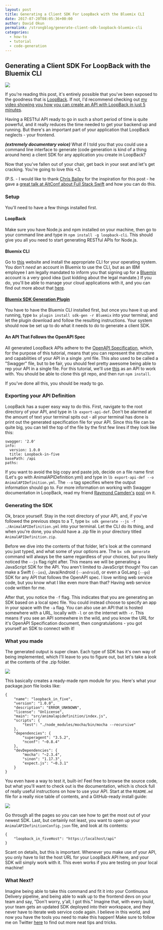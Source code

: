 ```yaml
---
layout: post
title: Generating a Client SDK For LoopBack with the Bluemix CLI
date: 2017-07-20T08:05:36+00:00
author: David Okun
permalink: /strongblog/generate-client-sdk-loopback-bluemix-cli
categories:
  - how-to
  - tutorial
  - code-generation
---
```


## Generating a Client SDK For LoopBack with the Bluemix CLI

![](http://i.imgur.com/WztyOGl.png)

If you're reading this post, it's entirely possible that you've been exposed to the goodness that is [LoopBack](http://loopback.io/). If not, I'd recommend checking out [my video showing you how you can create an API with LoopBack in just 5 minutes](https://developer.ibm.com/apiconnect/2017/03/09/loopback-in-5-minutes/).

Having a RESTful API ready to go in such a short period of time is quite powerful, and it really reduces the time needed to get your backend up and running. But there's an important part of your application that LoopBack neglects - your frontend.

***(extremely documentary voice)*** What if I told you that you could use a command line interface to generate (code generation is kind of a thing around here) a client SDK for any application you create in LoopBack?
<!--more-->

Now that you've fallen out of your chair, get back in your seat and let's get cracking. You're going to love this <3.

(P.S. - I would like to thank [Chris Bailey](https://twitter.com/Chris__Bailey) for the inspiration for this post - he gave a [great talk at AltConf about Full Stack Swift](https://news.realm.io/news/altconf-2017-chris-bailey-full-stack-swift-in-30-minutes) and how you can do this.

### Setup

You'll need to have a few things installed first.

#### LoopBack

Make sure you have Node.js and npm installed on your machine, then go to your command line and type in `npm install -g loopback-cli`. This should give you all you need to start generating RESTful APIs for Node.js.

#### Bluemix CLI

Go to [this](https://console.bluemix.net/docs/cli/index.html#cli) website and install the appropriate CLI for your operating system. You don't *need* an account in Bluemix to use the CLI, but as an IBM employee I am legally mandated to inform you that signing up for a [Bluemix](https://console.ng.bluemix.net) account is a very good idea (just kidding about the legal mandate.) If you do, you'll be able to manage your cloud applications with it, and you can find out more about that [here](https://clis.ng.bluemix.net/ui/home.html).

#### [Bluemix SDK Generation Plugin](https://console.bluemix.net/docs/cloudnative/sdk_cli.html#sdk-cli)

You have to have the Bluemix CLI installed first, but once you have it up and running, type `bx plugin install sdk-gen -r Bluemix` into your terminal, and let the plugin download and follow the resulting instructions. Your system should now be set up to do what it needs to do to generate a client SDK.

#### An API That Follows the OpenAPI Spec

All generated LoopBack APIs adhere to the [OpenAPI Specification](https://github.com/OAI/OpenAPI-Specification), which, for the purpose of this tutorial, means that you can represent the structure and capabilities of your API in a single .yml file. This also used to be called a "Swagger" file, but to be fair, you should feel pretty awesome being able to rep your API in a single file. For this tutorial, we'll use [this](https://github.com/StrongLoop-Evangelists/loopback-in-five) as an API to work with. You should be able to clone this git repo, and then run `npm install`.

If you've done all this, you should be ready to go.

### Exporting your API Definition

LoopBack has a super easy way to do this. First, navigate to the root directory of your API, and type in `lb export-api-def`. Don't be alarmed at the amount of text your terminal spits out - all your terminal has done is print out the generated specification file for your API. Since this file can be quite big, you can tell the top of the file by the first few lines if they look like this:

```
swagger: '2.0'
info:
  version: 1.0.0
  title: Loopback-in-five
basePath: /api
paths:
```

If you want to avoid the big copy and paste job, decide on a file name first (Let's go with AnimalAPIDefinition.yml) and type in `lb export-api-def --o AnimalAPIDefinition.yml`. The `--o` tag specifies where the output information should go to. For more information on working with Swagger documentation in LoopBack, read my friend [Raymond Camden's](https://twitter.com/raymondcamden) [post](https://strongloop.com/strongblog/generating-swagger-openapi-specification-from-your-loopback-application/) on it.

### Generating the SDK

Ok, brace yourself. Stay in the root directory of your API, and, if you've followed the previous steps to a T, type `bx sdk generate --js -f ./AnimalAPIDefinition.yml` into your terminal. Let the CLI do its thing, and when you're done, you should have a .zip file in your directory titled `AnimalAPIDefinition.zip`.

Before we dive into the contents of that folder, let's look at the command you just typed, and what some of your options are. The `bx sdk generate` command will always be the same regardless of your choices, but you likely noticed the `--js` flag right after. This means we will be generating a JavaScript SDK for the API. You aren't limited to JavaScript though! You can make a Swift (`--ios`), Java/Android (`--android`), or even a GoLang (`--go`) SDK for any API that follows the OpenAPI spec. I love writing web service code, but you know what I like even more than that? Having web service code written for me.

After that, you notice the `-f` flag. This indicates that you are generating an SDK based on a local spec file. You could instead choose to specify an app in your space with the `-a` flag. You can also use an API that is hosted somewhere with a URL, locally with `-l` or on the internet with `-r`. This means if you see an API somewhere in the wild, and you know the URL for it's OpenAPI Specification document, then congratulations - you got yourself an SDK to connect with it!

### What you made

The generated output is super clean. Each type of SDK has it's own way of being implemented, which I'll leave to you to figure out, but let's take a look at the contents of the .zip folder.

![](http://i.imgur.com/SOQa20q.png)

This basically creates a ready-made npm module for you. Here's what your package.json file looks like:

```
{
    "name": "loopback_in_five",
    "version": "1.0.0",
    "description": "ERROR_UNKNOWN",
    "license": "Unlicense",
    "main": "src/animalapidefinition/index.js",
    "scripts": {
        "test": "./node_modules/mocha/bin/mocha --recursive"
    },
    "dependencies": {
        "superagent": "3.5.2",
        "nconf": "~0.8.4"
    },
    "devDependencies": {
        "mocha": "~2.3.4",
        "sinon": "1.17.3",
        "expect.js": "~0.3.1"
    }
}
```

You even have a way to test it, built-in! Feel free to browse the source code, but what you'll want to check out is the documentation, which is chock full of really useful instructions on how to use your API. Start at the `README.md` file for a really nice table of contents, and a GitHub-ready install guide:

![](http://i.imgur.com/pHKUQh1.png)

Go through all the pages so you can see how to get the most out of your newest SDK. Last, but certainly not least, you want to open up your `AnimalAPIDefinitionConfig.json` file, and look at its contents:

```
{
    "loopback_in_fiveHost": "https://localhost/api"
}
```

Scant on details, but this is important. Whenever you make use of your API, you only have to list the host URL for your LoopBack API here, and your SDK will simply work with it. This even works if you are testing on your local machine!

### What Next?

Imagine being able to take this command and fit it into your Continuous Delivery  pipeline, and being able to walk up to the frontend devs on your team and say, "Don't worry, y'all, I got this." Imagine that, with every build, your team gets an updated SDK deployed into their workspace, and they never have to iterate web service code again. I believe in this world, and now you have the tools you need to make this happen! Make sure to follow me on Twitter [here](https://twitter.com/dokun24) to find out more neat tips and tricks.
